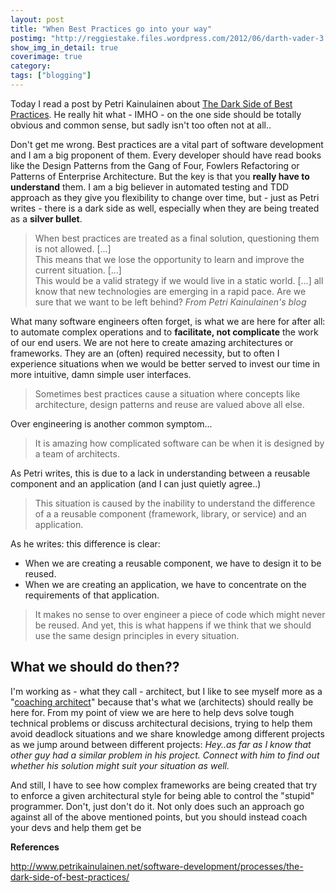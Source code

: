 ```yaml
---
layout: post
title: "When Best Practices go into your way"
postimg: "http://reggiestake.files.wordpress.com/2012/06/darth-vader-3.jpeg"
show_img_in_detail: true
coverimage: true
category: 
tags: ["blogging"]
---
```


Today I read a post by Petri Kainulainen about [The Dark Side of Best Practices](http://www.petrikainulainen.net/software-development/processes/the-dark-side-of-best-practices/). He really hit what - IMHO - on the one side should be totally obvious and common sense, but sadly isn't too often not at all..

Don't get me wrong. Best practices are a vital part of software development and I am a big proponent of them. Every developer should have read books like the Design Patterns from the Gang of Four, Fowlers Refactoring or Patterns of Enterprise Architecture. But the key is that you **really have to understand** them. I am a big believer in automated testing and TDD approach as they give you flexibility to change over time, but - just as Petri writes - there is a dark side as well, especially when they are being treated as a **silver bullet**.

> When best practices are treated as a final solution, questioning them is not allowed. \[...\]  
> This means that we lose the opportunity to learn and improve the current situation. \[...\]  
> This would be a valid strategy if we would live in a static world. \[...\] all know that new technologies are emerging in a rapid pace. Are we sure that we want to be left behind? <cite>From Petri Kainulainen's blog</cite>

What many software engineers often forget, is what we are here for after all: to automate complex operations and to **facilitate, not complicate** the work of our end users. We are not here to create amazing architectures or frameworks. They are an (often) required necessity, but to often I experience situations when we would be better served to invest our time in more intuitive, damn simple user interfaces.

> Sometimes best practices cause a situation where concepts like architecture, design patterns and reuse are valued above all else. 

Over engineering is another common symptom...

> It is amazing how complicated software can be when it is designed by a team of architects.

As Petri writes, this is due to a lack in understanding between a reusable component and an application (and I can just quietly agree..)

> This situation is caused by the inability to understand the difference of a a reusable component (framework, library, or service) and an application.

As he writes: this difference is clear:

- When we are creating a reusable component, we have to design it to be reused.
- When we are creating an application, we have to concentrate on the requirements of that application.

> It makes no sense to over engineer a piece of code which might never be reused. And yet, this is what happens if we think that we should use the same design principles in every situation.

## What we should do then??

I'm working as - what they call - architect, but I like to see myself more as a "[coaching architect](/blog/2013/02/the-coaching-architect/)" because that's what we (architects) should really be here for. From my point of view we are here to help devs solve tough technical problems or discuss architectural decisions, trying to help them avoid deadlock situations and we share knowledge among different projects as we jump around between different projects: _Hey..as far as I know that other guy had a similar problem in his project. Connect with him to find out whether his solution might suit your situation as well._

And still, I have to see how complex frameworks are being created that try to enforce a given architectural style for being able to control the "stupid" programmer. Don't, just don't do it. Not only does such an approach go against all of the above mentioned points, but you should instead coach your devs and help them get be

**References**

http://www.petrikainulainen.net/software-development/processes/the-dark-side-of-best-practices/

